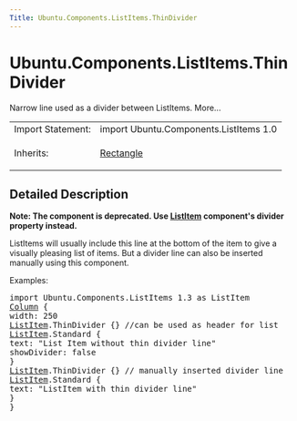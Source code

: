 ```yaml
---
Title: Ubuntu.Components.ListItems.ThinDivider
---
```


# Ubuntu.Components.ListItems.ThinDivider

<span class="subtitle"></span>
<!-- $$$ThinDivider-brief -->
<p>Narrow line used as a divider between ListItems. More...</p>
<!-- @@@ThinDivider -->
<table class="alignedsummary">
<tr><td class="memItemLeft rightAlign topAlign"> Import Statement:</td><td class="memItemRight bottomAlign"> import Ubuntu.Components.ListItems 1.0</td></tr><tr><td class="memItemLeft rightAlign topAlign"> Inherits:</td><td class="memItemRight bottomAlign"> <p><a href="../sdk-14.10/QtQuick.Rectangle.md">Rectangle</a></p>
</td></tr></table><ul>
</ul>
<!-- $$$ThinDivider-description -->
<h2 id="details">Detailed Description</h2>
</p>
<p><b>Note: </b><b>The component is deprecated. Use <a href="Ubuntu.Components.ListItem.md">ListItem</a> component's divider property instead.</b></p><p>ListItems will usually include this line at the bottom of the item to give a visually pleasing list of items. But a divider line can also be inserted manually using this component.</p>
<p>Examples:</p>
<pre class="qml">import Ubuntu.Components.ListItems 1.3 as ListItem
<span class="type"><a href="../sdk-14.10/QtQuick.Column.md">Column</a></span> {
<span class="name">width</span>: <span class="number">250</span>
<span class="type"><a href="Ubuntu.Components.ListItem.md">ListItem</a></span>.ThinDivider {} <span class="comment">//can be used as header for list</span>
<span class="type"><a href="Ubuntu.Components.ListItem.md">ListItem</a></span>.Standard {
<span class="name">text</span>: <span class="string">&quot;List Item without thin divider line&quot;</span>
<span class="name">showDivider</span>: <span class="number">false</span>
}
<span class="type"><a href="Ubuntu.Components.ListItem.md">ListItem</a></span>.ThinDivider {} <span class="comment">// manually inserted divider line</span>
<span class="type"><a href="Ubuntu.Components.ListItem.md">ListItem</a></span>.Standard {
<span class="name">text</span>: <span class="string">&quot;ListItem with thin divider line&quot;</span>
}
}</pre>
<!-- @@@ThinDivider -->
